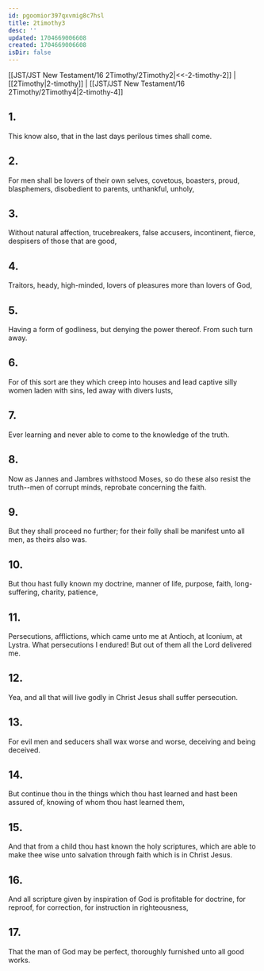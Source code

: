 ```yaml
---
id: pgoomior397qxvmig8c7hsl
title: 2timothy3
desc: ''
updated: 1704669006608
created: 1704669006608
isDir: false
---
```

[[JST/JST New Testament/16 2Timothy/2Timothy2|<<-2-timothy-2]] | [[2Timothy|2-timothy]] | [[JST/JST New Testament/16 2Timothy/2Timothy4|2-timothy-4]]
## 1.
This know also, that in the last days perilous times shall come.
## 2.
For men shall be lovers of their own selves, covetous, boasters, proud, blasphemers, disobedient to parents, unthankful, unholy,
## 3.
Without natural affection, trucebreakers, false accusers, incontinent, fierce, despisers of those that are good,
## 4.
Traitors, heady, high-minded, lovers of pleasures more than lovers of God,
## 5.
Having a form of godliness, but denying the power thereof. From such turn away.
## 6.
For of this sort are they which creep into houses and lead captive silly women laden with sins, led away with divers lusts,
## 7.
Ever learning and never able to come to the knowledge of the truth.
## 8.
Now as Jannes and Jambres withstood Moses, so do these also resist the truth\--men of corrupt minds, reprobate concerning the faith.
## 9.
But they shall proceed no further; for their folly shall be manifest unto all men, as theirs also was.
## 10.
But thou hast fully known my doctrine, manner of life, purpose, faith, long-suffering, charity, patience,
## 11.
Persecutions, afflictions, which came unto me at Antioch, at Iconium, at Lystra. What persecutions I endured! But out of them all the Lord delivered me.
## 12.
Yea, and all that will live godly in Christ Jesus shall suffer persecution.
## 13.
For evil men and seducers shall wax worse and worse, deceiving and being deceived.
## 14.
But continue thou in the things which thou hast learned and hast been assured of, knowing of whom thou hast learned them,
## 15.
And that from a child thou hast known the holy scriptures, which are able to make thee wise unto salvation through faith which is in Christ Jesus.
## 16.
And all scripture given by inspiration of God is profitable for doctrine, for reproof, for correction, for instruction in righteousness,
## 17.
That the man of God may be perfect, thoroughly furnished unto all good works.

